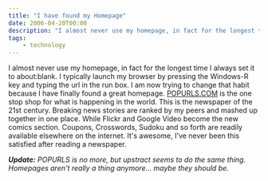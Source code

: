 ```yaml
---
title: "I have found my Homepage"
date: 2006-04-20T00:00
description: "I almost never use my homepage, in fact for the longest time..."
tags: 
    - technology
---
```


I almost never use my homepage, in fact for the longest time I always set it to about:blank. I typically launch my browser by pressing the Windows-R key and typing the url in the run box. I am now trying to change that habit because I have finally found a great homepage. [POPURLS.COM](https://upstract.com/) is the one stop shop for what is happening in the world. This is the newspaper of the 21st century. Breaking news stories are ranked by my peers and mashed up together in one place. While Flickr and Google Video become the new comics section. Coupons, Crosswords, Sudoku and so forth are readily available elsewhere on the internet. It's awesome, I've never been this satisfied after reading a newspaper.

_**Update:** POPURLS is no more, but upstract seems to do the same thing. Homepages aren't really a thing anymore... maybe they should be._